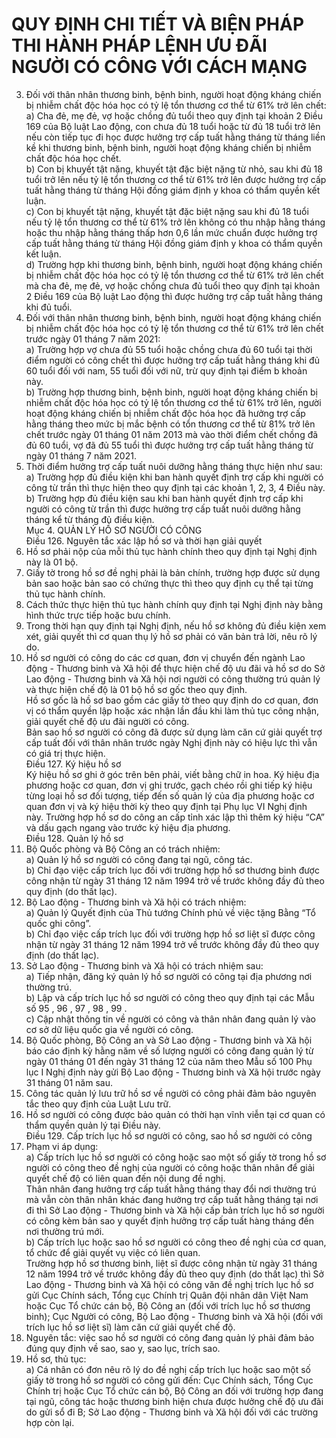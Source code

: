 # QUY ĐỊNH CHI TIẾT VÀ BIỆN PHÁP THI HÀNH PHÁP LỆNH ƯU ĐÃI NGƯỜI CÓ CÔNG VỚI CÁCH MẠNG

3. Đối với thân nhân thương binh, bệnh binh, người hoạt động kháng chiến bị nhiễm chất độc hóa học có tỷ lệ tổn thương cơ thể từ 61% trở lên chết:  
a) Cha đẻ, mẹ đẻ, vợ hoặc chồng đủ tuổi theo quy định tại khoản 2 Điều 169 của Bộ luật Lao động, con chưa đủ 18 tuổi hoặc từ đủ 18 tuổi trở lên nếu còn tiếp tục đi học được hưởng trợ cấp tuất hằng tháng từ tháng liền kề khi thương binh, bệnh binh, người hoạt động kháng chiến bị nhiễm chất độc hóa học chết.  
b) Con bị khuyết tật nặng, khuyết tật đặc biệt nặng từ nhỏ, sau khi đủ 18 tuổi trở lên nếu tỷ lệ tổn thương cơ thể từ 61% trở lên được hưởng trợ cấp tuất hằng tháng từ tháng Hội đồng giám định y khoa có thẩm quyền kết luận.  
c) Con bị khuyết tật nặng, khuyết tật đặc biệt nặng sau khi đủ 18 tuổi nếu tỷ lệ tổn thương cơ thể từ 61% trở lên không có thu nhập hằng tháng hoặc thu nhập hằng tháng thấp hơn 0,6 lần mức chuẩn được hưởng trợ cấp tuất hằng tháng từ tháng Hội đồng giám định y khoa có thẩm quyền kết luận.  
d) Trường hợp khi thương binh, bệnh binh, người hoạt động kháng chiến bị nhiễm chất độc hóa học có tỷ lệ tổn thương cơ thể từ 61% trở lên chết mà cha đẻ, mẹ đẻ, vợ hoặc chồng chưa đủ tuổi theo quy định tại khoản 2 Điều 169 của Bộ luật Lao động thì được hưởng trợ cấp tuất hằng tháng khi đủ tuổi.  
4. Đối với thân nhân thương binh, bệnh binh, người hoạt động kháng chiến bị nhiễm chất độc hóa học có tỷ lệ tổn thương cơ thể từ 61% trở lên chết trước ngày 01 tháng 7 năm 2021:  
a) Trường hợp vợ chưa đủ 55 tuổi hoặc chồng chưa đủ 60 tuổi tại thời điểm người có công chết thì được hưởng trợ cấp tuất hằng tháng khi đủ 60 tuổi đối với nam, 55 tuổi đối với nữ, trừ quy định tại điểm b khoản này.  
b) Trường hợp thương binh, bệnh binh, người hoạt động kháng chiến bị nhiễm chất độc hóa học có tỷ lệ tổn thương cơ thể từ 61% trở lên, người hoạt động kháng chiến bị nhiễm chất độc hóa học đã hưởng trợ cấp hằng tháng theo mức bị mắc bệnh có tổn thương cơ thể từ 81% trở lên chết trước ngày 01 tháng 01 năm 2013 mà vào thời điểm chết chồng đã đủ 60 tuổi, vợ đã đủ 55 tuổi thì được hưởng trợ cấp tuất hằng tháng từ ngày 01 tháng 7 năm 2021.  
5. Thời điểm hưởng trợ cấp tuất nuôi dưỡng hằng tháng thực hiện như sau:  
a) Trường hợp đủ điều kiện khi ban hành quyết định trợ cấp khi người có công từ trần thì thực hiện theo quy định tại các khoản 1, 2, 3, 4 Điều này.  
b) Trường hợp đủ điều kiện sau khi ban hành quyết định trợ cấp khi người có công từ trần thì được hưởng trợ cấp tuất nuôi dưỡng hằng tháng kể từ tháng đủ điều kiện.  
Mục 4. QUẢN LÝ HỒ SƠ NGƯỜI CÓ CÔNG  
Điều 126. Nguyên tắc xác lập hồ sơ và thời hạn giải quyết  
1. Hồ sơ phải nộp của mỗi thủ tục hành chính theo quy định tại Nghị định này là 01 bộ.  
2. Giấy tờ trong hồ sơ đề nghị phải là bản chính, trường hợp được sử dụng bản sao hoặc bản sao có chứng thực thì theo quy định cụ thể tại từng thủ tục hành chính.  
3. Cách thức thực hiện thủ tục hành chính quy định tại Nghị định này bằng hình thức trực tiếp hoặc bưu chính.  
4. Trong thời hạn quy định tại Nghị định, nếu hồ sơ không đủ điều kiện xem xét, giải quyết thì cơ quan thụ lý hồ sơ phải có văn bản trả lời, nêu rõ lý do.  
5. Hồ sơ người có công do các cơ quan, đơn vị chuyển đến ngành Lao động - Thương binh và Xã hội để thực hiện chế độ ưu đãi và hồ sơ do Sở Lao động - Thương binh và Xã hội nơi người có công thường trú quản lý và thực hiện chế độ là 01 bộ hồ sơ gốc theo quy định.  
Hồ sơ gốc là hồ sơ bao gồm các giấy tờ theo quy định do cơ quan, đơn vị có thẩm quyền lập hoặc xác nhận lần đầu khi làm thủ tục công nhận, giải quyết chế độ ưu đãi người có công.  
Bản sao hồ sơ người có công đã được sử dụng làm căn cứ giải quyết trợ cấp tuất đối với thân nhân trước ngày Nghị định này có hiệu lực thì vẫn có giá trị thực hiện.  
Điều 127. Ký hiệu hồ sơ  
Ký hiệu hồ sơ ghi ở góc trên bên phải, viết bằng chữ in hoa. Ký hiệu địa phương hoặc cơ quan, đơn vị ghi trước, gạch chéo rồi ghi tiếp ký hiệu từng loại hồ sơ đối tượng, tiếp đến số quản lý của địa phương hoặc cơ quan đơn vị và ký hiệu thời kỳ theo quy định tại Phụ lục VI Nghị định này. Trường hợp hồ sơ do công an cấp tỉnh xác lập thì thêm ký hiệu “CA” và dấu gạch ngang vào trước ký hiệu địa phương.  
Điều 128. Quản lý hồ sơ  
1. Bộ Quốc phòng và Bộ Công an có trách nhiệm:  
a) Quản lý hồ sơ người có công đang tại ngũ, công tác.  
b) Chỉ đạo việc cấp trích lục đối với trường hợp hồ sơ thương binh được công nhận từ ngày 31 tháng 12 năm 1994 trở về trước không đầy đủ theo quy định (do thất lạc).  
2. Bộ Lao động - Thương binh và Xã hội có trách nhiệm:  
a) Quản lý Quyết định của Thủ tướng Chính phủ về việc tặng Bằng “Tổ quốc ghi công”.  
b) Chỉ đạo việc cấp trích lục đối với trường hợp hồ sơ liệt sĩ được công nhận từ ngày 31 tháng 12 năm 1994 trở về trước không đầy đủ theo quy định (do thất lạc).  
3. Sở Lao động - Thương binh và Xã hội có trách nhiệm sau:  
a) Tiếp nhận, đăng ký quản lý hồ sơ người có công tại địa phương nơi thường trú.  
b) Lập và cấp trích lục hồ sơ người có công theo quy định tại các Mẫu số 95 ,  96 ,  97 , 98 , 99 .  
c) Cập nhật thông tin về người có công và thân nhân đang quản lý vào cơ sở dữ liệu quốc gia về người có công.  
4. Bộ Quốc phòng, Bộ Công an và Sở Lao động - Thương binh và Xã hội báo cáo định kỳ hằng năm về số lượng người có công đang quản lý từ ngày 01 tháng 01 đến ngày 31 tháng 12 của năm theo Mẫu số 100 Phụ lục I Nghị định này gửi Bộ Lao động - Thương binh và Xã hội trước ngày 31 tháng 01 năm sau.  
5. Công tác quản lý lưu trữ hồ sơ về người có công phải đảm bảo nguyên tắc theo quy định của Luật Lưu trữ.  
6. Hồ sơ người có công được bảo quản có thời hạn vĩnh viễn tại cơ quan có thẩm quyền quản lý tại Điều này.  
Điều 129. Cấp trích lục hồ sơ người có công, sao hồ sơ người có công  
1. Phạm vi áp dụng:  
a) Cấp trích lục hồ sơ người có công hoặc sao một số giấy tờ trong hồ sơ người có công theo đề nghị của người có công hoặc thân nhân để giải quyết chế độ có liên quan đến nội dung đề nghị.  
Thân nhân đang hưởng trợ cấp tuất hằng tháng thay đổi nơi thường trú mà vẫn còn thân nhân khác đang hưởng trợ cấp tuất hằng tháng tại nơi đi thì Sở Lao động - Thương binh và Xã hội cấp bản trích lục hồ sơ người có công kèm bản sao y quyết định hưởng trợ cấp tuất hàng tháng đến nơi thường trú mới.  
b) Cấp trích lục hoặc sao hồ sơ người có công theo đề nghị của cơ quan, tổ chức để giải quyết vụ việc có liên quan.  
Trường hợp hồ sơ thương binh, liệt sĩ được công nhận từ ngày 31 tháng 12 năm 1994 trở về trước không đầy đủ theo quy định (do thất lạc) thì Sở Lao động - Thương binh và Xã hội có công văn đề nghị trích lục hồ sơ gửi Cục Chính sách, Tổng cục Chính trị Quân đội nhân dân Việt Nam hoặc Cục Tổ chức cán bộ, Bộ Công an (đối với trích lục hồ sơ thương binh); Cục Người có công, Bộ Lao động - Thương binh và Xã hội (đối với trích lục hồ sơ liệt sĩ) làm căn cứ giải quyết chế độ.  
2. Nguyên tắc: việc sao hồ sơ người có công đang quản lý phải đảm bảo đúng quy định về sao, sao y, sao lục, trích sao.  
3. Hồ sơ, thủ tục:  
a) Cá nhân có đơn nêu rõ lý do đề nghị cấp trích lục hoặc sao một số giấy tờ trong hồ sơ người có công gửi đến: Cục Chính sách, Tổng Cục Chính trị hoặc Cục Tổ chức cán bộ, Bộ Công an đối với trường hợp đang tại ngũ, công tác hoặc thương binh hiện chưa được hưởng chế độ ưu đãi do gửi sổ đi B; Sở Lao động - Thương binh và Xã hội đối với các trường hợp còn lại.